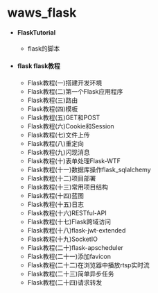 # waws_flask
* #### FlaskTutorial  
  
  *  flask的脚本
* #### flask   flask教程
  
  * Flask教程(一)搭建开发环境
  * Flask教程(二)第一个Flask应用程序
  * Flask教程(三)路由
  * Flask教程(四)模板
  * Flask教程(五)GET和POST
  * Flask教程(六)Cookie和Session
  * Flask教程(七)文件上传
  * Flask教程(八)重定向
  * Flask教程(九)闪现消息
  * Flask教程(十)表单处理Flask-WTF
  * Flask教程(十一)数据库操作flask_sqlalchemy
  * Flask教程(十二)项目部署
  * Flask教程(十三)常用项目结构
  * Flask教程(十四)蓝图
  * Flask教程(十五)日志
  * Flask教程(十六)RESTful-API
  * Flask教程(十七)Flask跨域访问
  * Flask教程(十八)flask-jwt-extended
  * Flask教程(十九)SocketIO
  * Flask教程(二十)flask-apscheduler
  * Flask教程(二十一)添加favicon
  * Flask教程(二十二)在浏览器中播放rtsp实时流
  * Flask教程(二十三)简单异步任务
  * Flask教程(二十四)请求转发